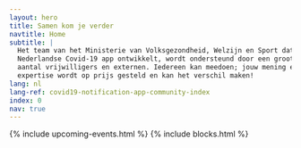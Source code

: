 ```yaml
---
layout: hero
title: Samen kom je verder
navtitle: Home
subtitle: | 
  Het team van het Ministerie van Volksgezondheid, Welzijn en Sport dat de
  Nederlandse Covid-19 app ontwikkelt, wordt ondersteund door een groot
  aantal vrijwilligers en externen. Iedereen kan meedoen; jouw mening en
  expertise wordt op prijs gesteld en kan het verschil maken!
lang: nl
lang-ref: covid19-notification-app-community-index
index: 0
nav: true
---
```


{% include upcoming-events.html %}
{% include blocks.html %}